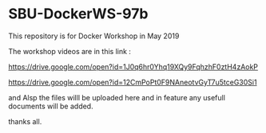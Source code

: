 # SBU-DockerWS-97b

This repository is for Docker Workshop in May 2019

The workshop videos are in this link : 

https://drive.google.com/open?id=1J0q6hr0Yhq19XQy9FqhzhF0ztH4zAokP

https://drive.google.com/open?id=12CmPoPt0F9NAneotvGyT7u5tceG30Si1

and Alsp the files willl be uploaded here and in feature any usefull documents will be added.

thanks all.
